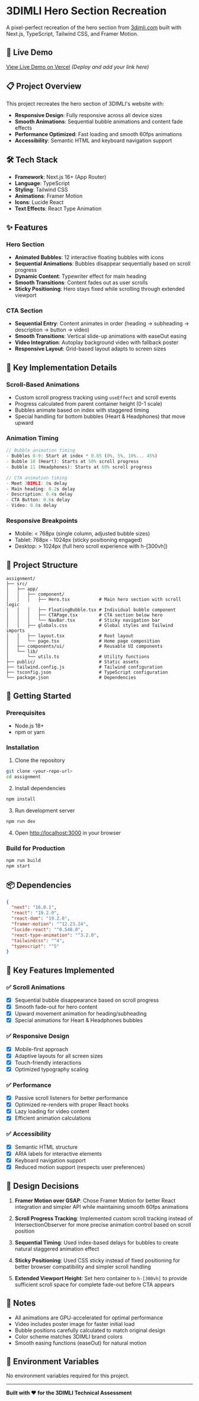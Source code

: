 # 3DIMLI Hero Section Recreation

A pixel-perfect recreation of the hero section from [3dimli.com](https://www.3dimli.com/) built with Next.js, TypeScript, Tailwind CSS, and Framer Motion.

## 🚀 Live Demo

[View Live Demo on Vercel](#) *(Deploy and add your link here)*

## 📋 Project Overview

This project recreates the hero section of 3DIMLI's website with:
- **Responsive Design**: Fully responsive across all device sizes
- **Smooth Animations**: Sequential bubble animations and content fade effects
- **Performance Optimized**: Fast loading and smooth 60fps animations
- **Accessibility**: Semantic HTML and keyboard navigation support

## 🛠️ Tech Stack

- **Framework**: Next.js 16+ (App Router)
- **Language**: TypeScript
- **Styling**: Tailwind CSS
- **Animations**: Framer Motion
- **Icons**: Lucide React
- **Text Effects**: React Type Animation

## ✨ Features

### Hero Section
- **Animated Bubbles**: 12 interactive floating bubbles with icons
- **Sequential Animations**: Bubbles disappear sequentially based on scroll progress
- **Dynamic Content**: Typewriter effect for main heading
- **Smooth Transitions**: Content fades out as user scrolls
- **Sticky Positioning**: Hero stays fixed while scrolling through extended viewport

### CTA Section
- **Sequential Entry**: Content animates in order (heading → subheading → description → button → video)
- **Smooth Transitions**: Vertical slide-up animations with easeOut easing
- **Video Integration**: Autoplay background video with fallback poster
- **Responsive Layout**: Grid-based layout adapts to screen sizes

## 🎨 Key Implementation Details

### Scroll-Based Animations
- Custom scroll progress tracking using `useEffect` and scroll events
- Progress calculated from parent container height (0-1 scale)
- Bubbles animate based on index with staggered timing
- Special handling for bottom bubbles (Heart & Headphones) that move upward

### Animation Timing
```typescript
// Bubble animation timing
- Bubbles 0-9: Start at index * 0.05 (0%, 5%, 10%... 45%)
- Bubble 10 (Heart): Starts at 50% scroll progress
- Bubble 11 (Headphones): Starts at 60% scroll progress

// CTA animation timing
- Meet 3DIMLI: 0s delay
- Main heading: 0.2s delay  
- Description: 0.4s delay
- CTA Button: 0.6s delay
- Video: 0.8s delay
```

### Responsive Breakpoints
- Mobile: < 768px (single column, adjusted bubble sizes)
- Tablet: 768px - 1024px (sticky positioning engaged)
- Desktop: > 1024px (full hero scroll experience with h-[300vh])

## 📁 Project Structure

```
assignment/
├── src/
│   ├── app/
│   │   ├── component/
│   │   │   ├── Hero.tsx           # Main hero section with scroll logic
│   │   │   ├── FloatingBubble.tsx # Individual bubble component
│   │   │   ├── CTAPage.tsx        # CTA section below hero
│   │   │   └── NavBar.tsx         # Sticky navigation bar
│   │   ├── globals.css            # Global styles and Tailwind imports
│   │   ├── layout.tsx             # Root layout
│   │   └── page.tsx               # Home page composition
│   ├── components/ui/             # Reusable UI components
│   └── lib/
│       └── utils.ts               # Utility functions
├── public/                        # Static assets
├── tailwind.config.js             # Tailwind configuration
├── tsconfig.json                  # TypeScript configuration
└── package.json                   # Dependencies
```

## 🚀 Getting Started

### Prerequisites
- Node.js 18+ 
- npm or yarn

### Installation

1. Clone the repository
```bash
git clone <your-repo-url>
cd assignment
```

2. Install dependencies
```bash
npm install
```

3. Run development server
```bash
npm run dev
```

4. Open [http://localhost:3000](http://localhost:3000) in your browser

### Build for Production

```bash
npm run build
npm start
```

## 📦 Dependencies

```json
{
  "next": "16.0.1",
  "react": "19.2.0",
  "react-dom": "19.2.0",
  "framer-motion": "^12.23.24",
  "lucide-react": "^0.548.0",
  "react-type-animation": "^3.2.0",
  "tailwindcss": "^4",
  "typescript": "^5"
}
```

## 🎯 Key Features Implemented

### ✅ Scroll Animations
- [x] Sequential bubble disappearance based on scroll progress
- [x] Smooth fade-out for hero content
- [x] Upward movement animation for heading/subheading
- [x] Special animations for Heart & Headphones bubbles

### ✅ Responsive Design
- [x] Mobile-first approach
- [x] Adaptive layouts for all screen sizes
- [x] Touch-friendly interactions
- [x] Optimized typography scaling

### ✅ Performance
- [x] Passive scroll listeners for better performance
- [x] Optimized re-renders with proper React hooks
- [x] Lazy loading for video content
- [x] Efficient animation calculations

### ✅ Accessibility
- [x] Semantic HTML structure
- [x] ARIA labels for interactive elements
- [x] Keyboard navigation support
- [x] Reduced motion support (respects user preferences)

## 🎨 Design Decisions

1. **Framer Motion over GSAP**: Chose Framer Motion for better React integration and simpler API while maintaining smooth 60fps animations

2. **Scroll Progress Tracking**: Implemented custom scroll tracking instead of IntersectionObserver for more precise animation control based on scroll position

3. **Sequential Timing**: Used index-based delays for bubbles to create natural staggered animation effect

4. **Sticky Positioning**: Used CSS sticky instead of fixed positioning for better browser compatibility and simpler scroll handling

5. **Extended Viewport Height**: Set hero container to `h-[300vh]` to provide sufficient scroll space for complete fade-out before CTA appears

## 📝 Notes

- All animations are GPU-accelerated for optimal performance
- Video includes poster image for faster initial load
- Bubble positions carefully calculated to match original design
- Color scheme matches 3DIMLI brand colors
- Smooth easing functions (easeOut) for natural motion

## 🔧 Environment Variables

No environment variables required for this project.

---

**Built with ❤️ for the 3DIMLI Technical Assessment**

